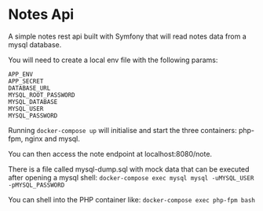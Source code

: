 # Notes Api

A simple notes rest api built with Symfony that will read notes data from a mysql database.

You will need to create a local env file with the following params:
```
APP_ENV
APP_SECRET
DATABASE_URL
MYSQL_ROOT_PASSWORD
MYSQL_DATABASE
MYSQL_USER
MYSQL_PASSWORD
```


Running `docker-compose up` will initialise and start the three containers: php-fpm, nginx and mysql.

You can then access the note endpoint at localhost:8080/note.

There is a file called mysql-dump.sql with mock data that can be executed after opening a mysql shell:
`docker-compose exec mysql mysql -uMYSQL_USER -pMYSQL_PASSWORD`

You can shell into the PHP container like:
`docker-compose exec php-fpm bash`
